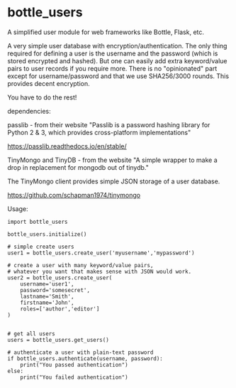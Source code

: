 # bottle_users
A simplified user module for web frameworks like Bottle, Flask, etc.

A very simple user database with encryption/authentication.  The only thing required for defining a user is the
username and the password (which is stored encrypted and hashed).  But one can easily add extra keyword/value pairs to user records
if you require more.  There is no "opinionated" part except for username/password and that we use SHA256/3000 rounds.  This
provides decent encryption.

You have to do the rest!

dependencies:

passlib - from their website "Passlib is a password hashing library for Python 2 & 3, which provides cross-platform implementations"

https://passlib.readthedocs.io/en/stable/

TinyMongo and TinyDB - from the website "A simple wrapper to make a drop in replacement for mongodb out of tinydb."

The TinyMongo client provides simple JSON storage of a user database.

https://github.com/schapman1974/tinymongo

Usage:
```
import bottle_users

bottle_users.initialize()

# simple create users
user1 = bottle_users.create_user('myusername','mypassword')

# create a user with many keyword/value pairs,
# whatever you want that makes sense with JSON would work.
user2 = bottle_users.create_user(
    username='user1',
    password='somesecret',
    lastname='Smith',
    firstname='John',
    roles=['author','editor']
)


# get all users
users = bottle_users.get_users()

# authenticate a user with plain-text password
if bottle_users.authenticate(username, password):
    print("You passed authentication")
else:
    print("You failed authentication")
```



